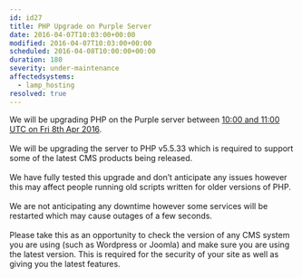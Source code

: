 ```yaml
---
id: id27
title: PHP Upgrade on Purple Server
date: 2016-04-07T10:03:00+00:00
modified: 2016-04-07T10:03:00+00:00
scheduled: 2016-04-08T10:00:00+00:00
duration: 180
severity: under-maintenance
affectedsystems:
  - lamp_hosting
resolved: true
---
```


We will be upgrading PHP on the Purple server between [10:00 and 11:00 UTC on Fri 8th Apr 2016](https://www.timeanddate.com/worldclock/fixedtime.html?iso=20160408T10&ah=1).<br /><br />We will be upgrading the server to PHP v5.5.33 which is required to support some of the latest CMS products being released.<br /><br />We have fully tested this upgrade and don’t anticipate any issues however this may affect people running old scripts written for older versions of PHP.<br /><br />We are not anticipating any downtime however some services will be restarted which may cause outages of a few seconds.<br /><br />Please take this as an opportunity to check the version of any CMS system you are using (such as Wordpress or Joomla) and make sure you are using the latest version.  This is required for the security of your site as well as giving you the latest features.

